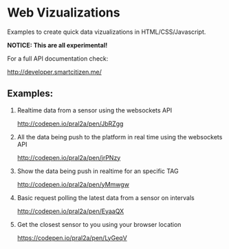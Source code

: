 Web Vizualizations
==================================
Examples to create quick data vizualizations in HTML/CSS/Javascript. 

**NOTICE: This are all experimental!**

For a full API documentation check:

http://developer.smartcitizen.me/

## Examples:

1. Realtime data from a sensor using the websockets API

	http://codepen.io/pral2a/pen/JbRZgg

2. All the data being push to the platform in real time using the websockets API

	http://codepen.io/pral2a/pen/jrPNzy

3. Show the data being push in realtime for an specific TAG

	http://codepen.io/pral2a/pen/yMmwgw


4. Basic request polling the latest data from a sensor on intervals

	http://codepen.io/pral2a/pen/EyaaQX
	
5. Get the closest sensor to you using your browser location

	https://codepen.io/pral2a/pen/LyGeqV

